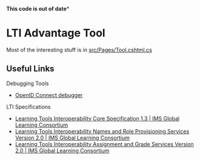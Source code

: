**This code is out of date***

# LTI Advantage Tool

Most of the interesting stuff is in [src/Pages/Tool.cshtml.cs](src/Pages/Tool.cshtml.cs)

## Useful Links

Debugging Tools

* [OpenID Connect debugger](https://oidcdebugger.com/)

LTI Specifications
* [Learning Tools Interoperability Core Specification 1.3 | IMS Global Learning Consortium](https://www.imsglobal.org/spec/lti/v1p3/)
* [Learning Tools Interoperability Names and Role Provisioning Services Version 2.0 | IMS Global Learning Consortium](https://www.imsglobal.org/spec/lti-nrps/v2p0)
* [Learning Tools Interoperability Assignment and Grade Services Version 2.0 | IMS Global Learning Consortium](https://www.imsglobal.org/spec/lti-ags/v2p0)